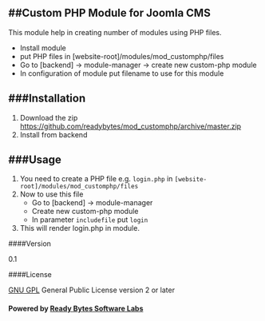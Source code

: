 
##Custom PHP Module for Joomla CMS
-----

This module help in creating number of modules using PHP files.

  - Install module
  - put PHP files in [website-root]/modules/mod_customphp/files
  - Go to [backend] -> module-manager -> create new custom-php module
  - In configuration of module put filename to use for this module


###Installation
--------------

1. Download the zip https://github.com/readybytes/mod_customphp/archive/master.zip
2. Install from backend


###Usage
------

1. You need to create a PHP file e.g. `login.php` in `[website-root]/modules/mod_customphp/files`
2. Now to use this file 
    - Go to [backend] -> module-manager
    - Create new custom-php module
    - In parameter `includefile` put `login`
3. This will render login.php in module.


####Version

0.1


####License

[GNU GPL] General Public License version 2 or later





#### Powered by **[Ready Bytes Software Labs]**

[Ready Bytes Software Labs]:http://www.readybytes.net
[GNU GPL]:http://www.gnu.org/licenses/gpl-2.0.html
